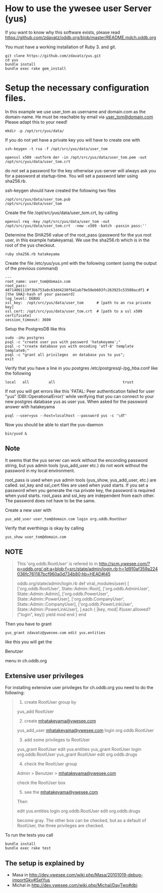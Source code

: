 # How to use the ywesee user Server (yus)

If you want to know why this software exists, please read https://github.com/zdavatz/oddb.org/blob/master/README.mdch.oddb.org


You must have a working installation of Ruby 3. and git.

    git clone https://github.com/zdavatz/yus.git
    cd yus
    bundle install
    bundle exec rake gem_install 

# Setup the necessary configuration files. 

  In this example we use user_tom as username and domain.com as the domain-name. He must be reachable by email via user_tom@domain.com
  Please adapt this to your need!

    mkdir -p /opt/src/yus/data/

If you do not yet have a private key you will have to create one with 

    ssh-keygen -t rsa -f /opt/src/yus/data/user_tom

    openssl x509 -outform der -in /opt/src/yus/data/user_tom.pem -out /opt/src/yus/data/user_tom.crt
do _not_ set a password for the key otherwise yus-server will always
ask you for a password at startup-time. You will set a password later
using sha256.rb.

ssh-keygen should have created the following two files

    /opt/src/yus/data/user_tom.pub 
    /opt/src/yus/data/user_tom

Create the file /opt/src/yus/data/user_tom.crt, by calling

    openssl req -key /opt/src/yus/data/user_tom -out /opt/src/yus/data/user_tom.crt  -new -x509 -batch -passin pass:''

Determine the SHA256 value of the root_pass (password for the yus root user, in this example hatakeyama). We
use the sha256.rb which is in the root of the yus checkout.

    ruby sha256.rb hatakeyama
  
Create the file /etc/yus/yus.yml with the following content (using the output of the previous command)

    ---
    root_name: user_tom@domain.com
    root_pass: 48714061119f3bb753a0c63dd4230f641ab79e58eb603fc263925c53580acdf1 # [the SHA2-hash of your password]
    log_level: DEBUG
    ssl_key:  /opt/src/yus/data/user_tom      # [path to an rsa private key]
    ssl_cert: /opt/src/yus/data/user_tom.crt  # [path to a ssl x509 certificate]
    session_timeout: 3600

Setup the PostgresDB like this

    sudo -iHu postgres
    psql -c "create user yus with password 'hatakeyama';"
    psql -c "create database yus with encoding 'utf-8' template template0;"
    psql -c "grant all privileges  on database yus to yus";
    exit

Verify that you have a line in you postgres /etc/postgresql-<veryion>/pg_hba.conf like the following

    local   all         all                               trust

If not you will get errors like this 'FATAL:  Peer authentication failed for user "yus" (DBI::OperationalError)' while verifying
that you can connect to your new postgres database yus as user yus. When asked for the password answer with hatakeyama

    psql --user=yus --host=localhost --password yus -c '\dT'
  
Now you should be able to start the yus-daemon

    bin/yusd &

## Note

It seems that the yus server can work without the enconding password 
string, but yus admin tools (yus_add_user etc.) do not work without
the password in my local environment.

root_pass is used when yus admin tools (yus_show, yus_add_user, etc.)
are called. ssl_key and ssl_cert files are used when yusd starts. If you set a
password when you generate the rsa private key, the password is required when yusd
starts. root_pass and ssl_key are independent from each other. The password does
not have to be the same.

Create a new user with

    yus_add_user user_tom@domain.com login org.oddb.RootUser

Verify that everthings is okay by calling

    yus_show user_tom@domain.com

## NOTE

  > This 'org.oddb.RootUser' is refered to in
  > http://scm.ywesee.com/?p=oddb.org/.git;a=blob;f=src/state/admin/login.rb;h=1d910af359a224036fc761187bcf960a0d734b80;hb=HEAD#l45
  >
  > oddb.org/state/admin/login.rb
  >  def viral_modules(user)
  >    [
  >      ['org.oddb.RootUser', State::Admin::Root],
  >      ['org.oddb.AdminUser', State::Admin::Admin],
  >      ['org.oddb.PowerUser', State::Admin::PowerUser],
  >      ['org.oddb.CompanyUser', State::Admin::CompanyUser],
  >      ['org.oddb.PowerLinkUser', State::Admin::PowerLinkUser],
  >    ].each { |key, mod|
  >      if(user.allowed?("login", key))
  >        yield mod
  >      end
  >    }
  >  end
  
Then you have to grant 

    yus_grant zdavatz@ywesee.com edit yus.entities  

like this you will get the 

Benutzer 

menu in ch.oddb.org

## Extensive user privileges

For installing extensive user privileges for ch.oddb.org you need to do the following:

  > 1. create RootUser group by
  >
  >   yus_add RootUser
  >
  > 2. create mhatakeyama@ywesee.com
  >
  >  yus_add_user mhatakeyama@ywesee.com login org.oddb.RootUser
  >
  > 3. add some privileges to RootUser
  >
  >  yus_grant RootUser edit yus.entities
  >  yus_grant RootUser login org.oddb.RootUser
  >  yus_grant RootUser edit org.oddb.drugs
  >
  > 4. check the RootUser group
  >
  >  Admin > Benutzer > mhatakeyama@ywesee.com
  >
  >  check the RootUser box
  >
  > 5. see the mhatakeyama@ywesee.com
  >
  > Then
  >
  >  edit yus.entities
  >  login org.oddb.RootUser
  >  edit org.oddb.drugs
  >
  > become gray. The other box can be checked, but
  > as a default of RootUser, the three privileges are checked.

To run the tests you call

    bundle install
    bundle exec rake test

## The setup is explained by

* Masa in http://dev.ywesee.com/wiki.php/Masa/20101019-debug-importGkv#SetYus
* Michal in http://dev.ywesee.com/wiki.php/Michal/DayTwo#dbi

